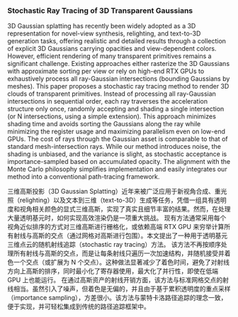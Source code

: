 ### Stochastic Ray Tracing of 3D Transparent Gaussians

3D Gaussian splatting has recently been widely adopted as a 3D representation for novel-view synthesis, relighting, and text-to-3D generation tasks, offering realistic and detailed results through a collection of explicit 3D Gaussians carrying opacities and view-dependent colors. However, efficient rendering of many transparent primitives remains a significant challenge. Existing approaches either rasterize the 3D Gaussians with approximate sorting per view or rely on high-end RTX GPUs to exhaustively process all ray-Gaussian intersections (bounding Gaussians by meshes). This paper proposes a stochastic ray tracing method to render 3D clouds of transparent primitives. Instead of processing all ray-Gaussian intersections in sequential order, each ray traverses the acceleration structure only once, randomly accepting and shading a single intersection (or N intersections, using a simple extension). This approach minimizes shading time and avoids sorting the Gaussians along the ray while minimizing the register usage and maximizing parallelism even on low-end GPUs. The cost of rays through the Gaussian asset is comparable to that of standard mesh-intersection rays. While our method introduces noise, the shading is unbiased, and the variance is slight, as stochastic acceptance is importance-sampled based on accumulated opacity. The alignment with the Monte Carlo philosophy simplifies implementation and easily integrates our method into a conventional path-tracing framework.

三维高斯投影（3D Gaussian Splatting）近年来被广泛应用于新视角合成、重光照（relighting）以及文本到三维（text-to-3D）生成等任务，凭借一组具有透明度和视角相关颜色的显式三维高斯，实现了真实且细节丰富的结果。然而，在处理大量透明基元时，如何实现高效渲染仍是一项重大挑战。
现有方法通常采用每个视角近似排序的方式对三维高斯进行栅格化，或依赖高端 RTX GPU 来穷举计算所有射线与高斯的交点（通过网格对高斯进行包围）。本文提出了一种用于透明基元三维点云的随机射线追踪（stochastic ray tracing）方法。
该方法不再按顺序处理所有射线与高斯的交点，而是让每条射线只遍历一次加速结构，并随机接受并着色一个交点（或扩展为 N 个交点）。这种做法显著减少了着色时间，避免了对射线方向上高斯的排序，同时最小化了寄存器使用，最大化了并行性，即使在低端 GPU 上也能运行。
在通过高斯资产的射线开销方面，该方法与标准网格交点的射线相当。虽然引入了噪声，但着色是无偏的，并且由于基于累积透明度的重点采样（importance sampling），方差很小。该方法与蒙特卡洛路径追踪的理念一致，便于实现，并可轻松集成到传统的路径追踪框架中。
